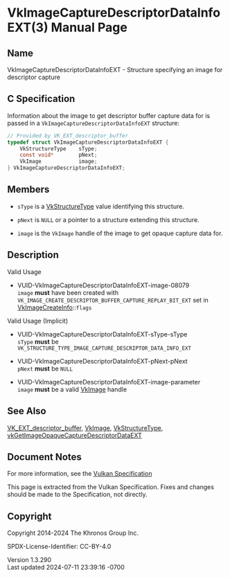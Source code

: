 # VkImageCaptureDescriptorDataInfoEXT(3) Manual Page

## Name

VkImageCaptureDescriptorDataInfoEXT - Structure specifying an image for
descriptor capture



## <a href="#_c_specification" class="anchor"></a>C Specification

Information about the image to get descriptor buffer capture data for is
passed in a `VkImageCaptureDescriptorDataInfoEXT` structure:

``` c
// Provided by VK_EXT_descriptor_buffer
typedef struct VkImageCaptureDescriptorDataInfoEXT {
    VkStructureType    sType;
    const void*        pNext;
    VkImage            image;
} VkImageCaptureDescriptorDataInfoEXT;
```

## <a href="#_members" class="anchor"></a>Members

- `sType` is a [VkStructureType](https://registry.khronos.org/vulkan/specs/1.3-extensions/man/html/VkStructureType.html) value identifying
  this structure.

- `pNext` is `NULL` or a pointer to a structure extending this
  structure.

- `image` is the `VkImage` handle of the image to get opaque capture
  data for.

## <a href="#_description" class="anchor"></a>Description

Valid Usage

- <a href="#VUID-VkImageCaptureDescriptorDataInfoEXT-image-08079"
  id="VUID-VkImageCaptureDescriptorDataInfoEXT-image-08079"></a>
  VUID-VkImageCaptureDescriptorDataInfoEXT-image-08079  
  `image` **must** have been created with
  `VK_IMAGE_CREATE_DESCRIPTOR_BUFFER_CAPTURE_REPLAY_BIT_EXT` set in
  [VkImageCreateInfo](https://registry.khronos.org/vulkan/specs/1.3-extensions/man/html/VkImageCreateInfo.html)::`flags`

Valid Usage (Implicit)

- <a href="#VUID-VkImageCaptureDescriptorDataInfoEXT-sType-sType"
  id="VUID-VkImageCaptureDescriptorDataInfoEXT-sType-sType"></a>
  VUID-VkImageCaptureDescriptorDataInfoEXT-sType-sType  
  `sType` **must** be
  `VK_STRUCTURE_TYPE_IMAGE_CAPTURE_DESCRIPTOR_DATA_INFO_EXT`

- <a href="#VUID-VkImageCaptureDescriptorDataInfoEXT-pNext-pNext"
  id="VUID-VkImageCaptureDescriptorDataInfoEXT-pNext-pNext"></a>
  VUID-VkImageCaptureDescriptorDataInfoEXT-pNext-pNext  
  `pNext` **must** be `NULL`

- <a href="#VUID-VkImageCaptureDescriptorDataInfoEXT-image-parameter"
  id="VUID-VkImageCaptureDescriptorDataInfoEXT-image-parameter"></a>
  VUID-VkImageCaptureDescriptorDataInfoEXT-image-parameter  
  `image` **must** be a valid [VkImage](https://registry.khronos.org/vulkan/specs/1.3-extensions/man/html/VkImage.html) handle

## <a href="#_see_also" class="anchor"></a>See Also

[VK_EXT_descriptor_buffer](https://registry.khronos.org/vulkan/specs/1.3-extensions/man/html/VK_EXT_descriptor_buffer.html),
[VkImage](https://registry.khronos.org/vulkan/specs/1.3-extensions/man/html/VkImage.html), [VkStructureType](https://registry.khronos.org/vulkan/specs/1.3-extensions/man/html/VkStructureType.html),
[vkGetImageOpaqueCaptureDescriptorDataEXT](https://registry.khronos.org/vulkan/specs/1.3-extensions/man/html/vkGetImageOpaqueCaptureDescriptorDataEXT.html)

## <a href="#_document_notes" class="anchor"></a>Document Notes

For more information, see the <a
href="https://registry.khronos.org/vulkan/specs/1.3-extensions/html/vkspec.html#VkImageCaptureDescriptorDataInfoEXT"
target="_blank" rel="noopener">Vulkan Specification</a>

This page is extracted from the Vulkan Specification. Fixes and changes
should be made to the Specification, not directly.

## <a href="#_copyright" class="anchor"></a>Copyright

Copyright 2014-2024 The Khronos Group Inc.

SPDX-License-Identifier: CC-BY-4.0

Version 1.3.290  
Last updated 2024-07-11 23:39:16 -0700
